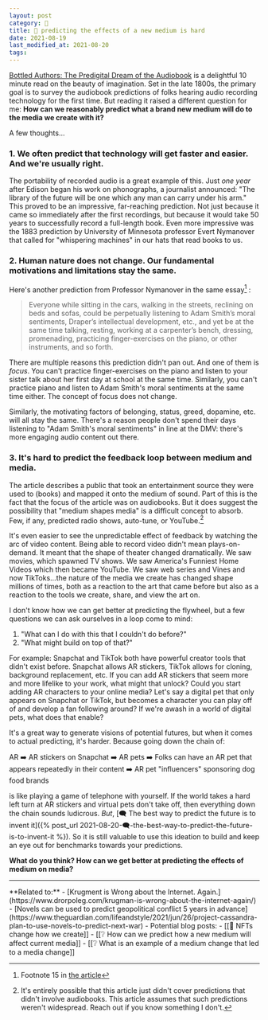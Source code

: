 ```yaml
---
layout: post
category: 🌱
title: 🌱 predicting the effects of a new medium is hard
date: 2021-08-19
last_modified_at: 2021-08-20
tags:
---
```


[Bottled Authors: The Predigital Dream of the Audiobook](https://www.cabinetmagazine.org/kiosk/rubery_matthew_16_march_2021.php) is a delightful 10 minute read on the beauty of imagination. Set in the late 1800s, the primary goal is to survey the audiobook predictions of folks hearing audio recording technology for the first time. But reading it raised a different question for me: **How can we reasonably predict what a brand new medium will do to the media we create with it?**

A few thoughts...

### 1. We often predict that technology will get faster and easier. And we're usually right.

The portability of recorded audio is a great example of this. Just _one year_ after Edison began his work on phonographs, a journalist announced: "The library of the future will be one which any man can carry under his arm." This proved to be an impressive, far-reaching prediction. Not just because it came so immediately after the first recordings, but because it would take 50 years to successfully record a full-length book. Even more impressive was the 1883 prediction by University of Minnesota professor Evert Nymanover that called for "whispering machines" in our hats that read books to us.

### 2. Human nature does not change. Our fundamental motivations and limitations stay the same.

Here's another prediction from Professor Nymanover in the same essay[^2] : 

> Everyone while sitting in the cars, walking in the streets, reclining on beds and sofas, could be perpetually listening to Adam Smith’s moral sentiments, Draper’s intellectual development, etc., and yet be at the same time talking, resting, working at a carpenter’s bench, dressing, promenading, practicing finger-exercises on the piano, or other instruments, and so forth.

[^2]: Footnote 15 in [the article](https://www.cabinetmagazine.org/kiosk/rubery_matthew_16_march_2021.php)

There are multiple reasons this prediction didn't pan out. And one of them is _focus_. You can't practice finger-exercises on the piano and listen to your sister talk about her first day at school at the same time. Similarly, you can't practice piano and listen to Adam Smith's moral sentiments at the same time either. The concept of focus does not change.

Similarly, the motivating factors of belonging, status, greed, dopamine, etc. will all stay the same. There's a reason people don't spend their days listening to "Adam Smith's moral sentiments" in line at the DMV: there's more engaging audio content out there.

### 3. It's hard to predict the feedback loop between medium and media.

The article describes a public that took an entertainment source they were used to (books) and mapped it onto the medium of sound. Part of this is the fact that the focus of the article was on audiobooks. But it does suggest the possibility that "medium shapes media" is a difficult concept to absorb. Few, if any, predicted radio shows, auto-tune, or YouTube.[^1] 

[^1]: It's entirely possible that this article just didn't cover predictions that didn't involve audiobooks. This article assumes that such predictions weren't widespread. Reach out if you know something I don't.

It's even easier to see the unpredictable effect of feedback by watching the arc of video content. Being able to record video didn't mean plays-on-demand. It meant that the shape of theater changed dramatically. We saw movies, which spawned TV shows. We saw America's Funniest Home Videos which then became YouTube. We saw web series and Vines and now TikToks...the nature of the media we create has changed shape millions of times, both as a reaction to the art that came before but also as a reaction to the tools we create, share, and view the art on.

I don't know how we can get better at predicting the flywheel, but a few questions we can ask ourselves in a loop come to mind:
1. "What can I do with this that I couldn't do before?"
2. "What might build on top of that?"

For example: Snapchat and TikTok both have powerful creator tools that didn't exist before. Snapchat allows AR stickers, TikTok allows for cloning, background replacement, etc. If you can add AR stickers that seem more and more lifelike to your work, what might that unlock? Could you start adding AR characters to your online media? Let's say a digital pet that only appears on Snapchat or TikTok, but becomes a character you can play off of and develop a fan following around? If we're awash in a world of digital pets, what does that enable?

It's a great way to generate visions of potential futures, but when it comes to actual predicting, it's harder. Because going down the chain of:

AR ➡️ AR stickers on Snapchat ➡️ AR pets ➡️ Folks can have an AR pet that appears repeatedly in their content ➡️ AR pet "influencers" sponsoring dog food brands

is like playing a game of telephone with yourself. If the world takes a hard left turn at AR stickers and virtual pets don't take off, then everything down the chain sounds ludicrous. _But_, [🗨️ The best way to predict the future is to invent it]({% post_url 2021-08-20-🗨️-the-best-way-to-predict-the-future-is-to-invent-it %}). So it is still valuable to use this ideation to build and keep an eye out for benchmarks towards your predictions.

**What do you think? How can we get better at predicting the effects of medium on media?**
<hr/>
**Related to:** 
- [Krugment is Wrong about the Internet. Again.](https://www.drorpoleg.com/krugman-is-wrong-about-the-internet-again/)
- [Novels can be used to predict geopolitical conflict 5 years in advance](https://www.theguardian.com/lifeandstyle/2021/jun/26/project-cassandra-plan-to-use-novels-to-predict-next-war)
- Potential blog posts:
	- [[🌰 NFTs change how we create]]
	- [[❔ How can we predict how a new medium will affect current media]]
	- [[❔ What is an example of a medium change that led to a media change]]


